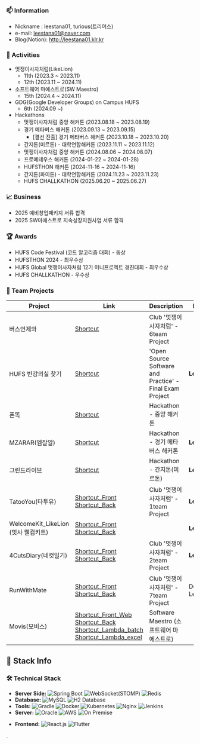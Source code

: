 ### 📫 Information
- Nickname : leestana01, turious(트리어스)
- e-mail: leestana01@naver.com
- Blog(Notion): http://leestana01.klr.kr

### 📜 Activities
- 멋쟁이사자처럼(LikeLion)
  - 11th (2023.3 ~ 2023.11)
  - 12th (2023.11 ~ 2024.11)
- 소프트웨어 마에스트로(SW Maestro)
  - 15th (2024.4 ~ 2024.11)
- GDG(Google Developer Groups) on Campus HUFS
  - 6th (2024.09 ~)
- Hackathons
  - 멋쟁이사자처럼 중앙 해커톤 (2023.08.18 ~ 2023.08.19)
  - 경기 메타버스 해커톤 (2023.09.13 ~ 2023.09.15)
    - [결선 진출] 경기 메타버스 해커톤 (2023.10.18 ~ 2023.10.20)
  - 간지톤(미르톤) - 대학연합해커톤 (2023.11.11 ~ 2023.11.12)
  - 멋쟁이사자처럼 중앙 해커톤 (2024.08.06 ~ 2024.08.07)
  - 프로메테우스 해커톤 (2024-01-22 ~ 2024-01-28)
  - HUFSTHON 해커톤 (2024-11-16 ~ 2024-11-16)
  - 간지톤(파이톤) - 대학연합해커톤 (2024.11.23 ~ 2023.11.23)
  - HUFS CHALLKATHON (2025.06.20 ~ 2025.06.27)

### 📈 Business
- 2025 예비창업패키지 서류 합격
- 2025 SW마에스트로 지속성장지원사업 서류 합격
 
### 🏆 Awards
- HUFS Code Festival (코드 알고리즘 대회) - 동상
- HUFSTHON 2024 - 최우수상
- HUFS Global 멋쟁이사자처럼 12기 미니프로젝트 경진대회 - 최우수상
- HUFS CHALLKATHON - 우수상

### 👥 Team Projects

| Project | Link | Description | Role |
| ------------ | ---- | ---- | ---- |
| 버스언제와 | [Shortcut](https://github.com/hufslion11th/6team_mini_project) | Club '멋쟁이사자처럼' - 6team Project | |
| HUFS 빈강의실 찾기 | [Shortcut](https://github.com/leestana01/OSS-6team) | 'Open Source Software and Practice' - Final Exam Project | **Leader** |
| 폰똑 | [Shortcut](https://github.com/leestana01/PhoneDdok) | Hackathon - 중앙 해커톤 |  |
| MZARAR(엠잘알) | [Shortcut](https://github.com/leestana01/MZ-AR-AR_Refactoring) | Hackathon - 경기 메타버스 해커톤 | **Leader** |
| 그린드라이브 | [Shortcut](https://github.com/leestana01/greendrive_back) | Hackathon - 간지톤(미르톤) | **Leader** |
| TatooYou(타투유) | [Shortcut_Front](https://github.com/leestana01/tattooyou_front) [Shortcut_Back](https://github.com/leestana01/tattooyou_back) | Club '멋쟁이사자처럼' - 1team Project| **Leader**|
| WelcomeKit_LikeLion<br/>(멋사 웰컴키트) | [Shortcut_Front](https://github.com/leestana01/WelcomKit_LikeLion) [Shortcut_Back](https://github.com/leestana01/WelcomKit_LikeLion_Back) | | **Leader**|
| 4CutsDiary(네컷일기) | [Shortcut_Front](https://github.com/hufslion-12th/team2-front) [Shortcut_Back](https://github.com/hufslion-12th/team2-back) | Club '멋쟁이사자처럼' - 2team Project| **Leader**|
| RunWithMate | [Shortcut_Front](https://github.com/Likelion12th-HufsGlobal-Hackathon-team7/FE) [Shortcut_Back](https://github.com/Likelion12th-HufsGlobal-Hackathon-team7/BE) | Club '멋쟁이사자처럼' - 7team Project| Deputy Leader|
| Movis(모비스) | [Shortcut_Front_Web](https://github.com/swm-backstage/movis-web)<br/>[Shortcut_Back](https://github.com/swm-backstage/movis-backend)<br/>[Shortcut_Lambda_batch](https://github.com/swm-backstage/movis-batch)<br/>[Shortcut_Lambda_excel](https://github.com/swm-backstage/movis-excel)| Software Maestro (소프트웨어 마에스트로)| |

## 🚀 Stack Info 

### 🛠️ Technical Stack
- **Server Side:**
![Spring Boot](https://img.shields.io/badge/Spring%20Boot-6DB33F?style=for-the-badge&logo=springboot&logoColor=white)
![WebSocket(STOMP)](https://img.shields.io/badge/WebSocket(STOMP)-ffffff?style=for-the-badge&logo=websockets&logoColor=black)
![Redis](https://img.shields.io/badge/Redis-DC382D?style=for-the-badge&logo=redis&logoColor=white)
- **Database:**
![MySQL](https://img.shields.io/badge/MySQL-4479A1?style=for-the-badge&logo=mysql&logoColor=white)
![H2 Database](https://img.shields.io/badge/H2_Database-ffffff?style=for-the-badge&logo=h2&logoColor=black)
- **Tools:** 
![Gradle](https://img.shields.io/badge/Gradle-02303A?style=for-the-badge&logo=gradle&logoColor=white)
![Docker](https://img.shields.io/badge/Docker-2496ED?style=for-the-badge&logo=docker&logoColor=white)
![Kubernetes](https://img.shields.io/badge/Kubernetes-326CE5?style=for-the-badge&logo=kubernetes&logoColor=white)
![Nginx](https://img.shields.io/badge/Nginx-009639?style=for-the-badge&logo=nginx&logoColor=white)
![Jenkins](https://img.shields.io/badge/Jenkins-D24939?style=for-the-badge&logo=jenkins&logoColor=white)
- **Server:**
![Oracle](https://img.shields.io/badge/Oracle%20Cloud-F80000?style=for-the-badge&logo=oracle&logoColor=white)
![AWS](https://img.shields.io/badge/AWS-232F3E?style=for-the-badge&logo=amazonaws&logoColor=white)
![On Premise](https://img.shields.io/badge/On%20Premise-007396?style=for-the-badge&logo=server&logoColor=white)
<!-- ![Physical Server](https://img.shields.io/badge/My%20Local%20Physical%20Server-007396?style=for-the-badge&logo=server&logoColor=white) -->

- **Frontend:**
![React.js](https://img.shields.io/badge/React.js-61DAFB?style=for-the-badge&logo=react&logoColor=black)
![Flutter](https://img.shields.io/badge/Flutter-02569B?style=for-the-badge&logo=flutter&logoColor=white)

.
